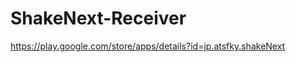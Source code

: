 ShakeNext-Receiver
==================

https://play.google.com/store/apps/details?id=jp.atsfky.shakeNext